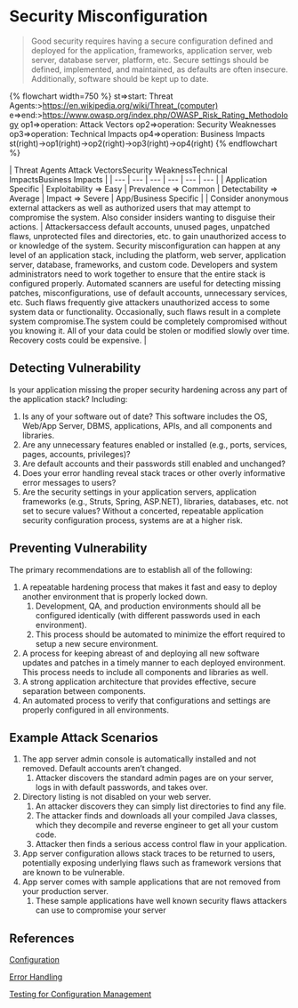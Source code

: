 # Security Misconfiguration

> Good security requires having a secure configuration defined and deployed for the application, frameworks, application server, web server, database server, platform, etc. Secure settings should be defined, implemented, and maintained, as defaults are often insecure. Additionally, software should be kept up to date.

{% flowchart width=750 %}
st=>start: Threat Agents:>https://en.wikipedia.org/wiki/Threat_(computer)
e=>end:>https://www.owasp.org/index.php/OWASP_Risk_Rating_Methodology
op1=>operation: Attack Vectors
op2=>operation: Security Weaknesses
op3=>operation: Technical Impacts
op4=>operation: Business Impacts
st(right)->op1(right)->op2(right)->op3(right)->op4(right)
{% endflowchart %}

| Threat Agents <td>Attack Vectors</td><td colspan="2">Security Weakness</td><td>Technical Impacts</td><td>Business Impacts</td> |
| --- | --- | --- | --- | --- | --- |
| Application Specific | Exploitability => Easy | Prevalence => Common | Detectability => Average | Impact => Severe | App/Business Specific |
| Consider anonymous external attackers as well as authorized users that may attempt to compromise the system. Also consider insiders wanting to disguise their actions. | Attackersaccess default accounts, unused pages, unpatched flaws, unprotected files and directories, etc. to gain unauthorized access to or knowledge of the system. <td colspan="2">Security misconfiguration can happen at any level of an application stack, including the platform, web server, application server, database, frameworks, and custom code. Developers and system administrators need to work together to ensure that the entire stack is configured properly. Automated scanners are useful for detecting missing patches, misconfigurations, use of default accounts, unnecessary services, etc.</td> <td>Such flaws frequently give attackers unauthorized access to some system data or functionality. Occasionally, such flaws result in a complete system compromise.</td><td>The system could be completely compromised without you knowing it. All of your data could be stolen or modified slowly over time. Recovery costs could be expensive.</td> |

## Detecting Vulnerability

Is your application missing the proper security hardening across any part of the application stack? Including:

1. Is any of your software out of date? This software includes the OS, Web/App Server, DBMS, applications, APIs, and all components and libraries.
2. Are any unnecessary features enabled or installed (e.g., ports, services, pages, accounts, privileges)?
3. Are default accounts and their passwords still enabled and unchanged?
4. Does your error handling reveal stack traces or other overly informative error messages to users?
5. Are the security settings in your application servers, application frameworks (e.g., Struts, Spring, ASP.NET), libraries, databases, etc. not set to secure values? Without a concerted, repeatable application security configuration process, systems are at a higher risk.

## Preventing Vulnerability

The primary recommendations are to establish all of the following:

1. A repeatable hardening process that makes it fast and easy to deploy another environment that is properly locked down.
    1. Development, QA, and production environments should all be configured identically (with different passwords used in each environment).
    2. This process should be automated to minimize the effort required to setup a new secure environment.
2. A process for keeping abreast of and deploying all new software updates and patches in a timely manner to each deployed environment. This process needs to include all components and libraries as well.
3. A strong application architecture that provides effective, secure separation between components.
4. An automated process to verify that configurations and settings are properly configured in all environments.


## Example Attack Scenarios

1. The app server admin console is automatically installed and not removed. Default accounts aren’t changed.
    1. Attacker discovers the standard admin pages are on your server, logs in with default passwords, and takes over.
2. Directory listing is not disabled on your web server.
    1. An attacker discovers they can simply list directories to find any file.
    2. The attacker finds and downloads all your compiled Java classes, which they decompile and reverse engineer to get all your custom code.
    3. Attacker then finds a serious access control flaw in your application.
3. App server configuration allows stack traces to be returned to users, potentially exposing underlying flaws such as framework versions that are known to be vulnerable.
4. App server comes with sample applications that are not removed from your production server.
    1. These sample applications have well known security flaws attackers can use to compromise your server

## References

[Configuration](https://www.owasp.org/index.php/Configuration)

[Error Handling](https://www.owasp.org/index.php/Error_Handling)

[Testing for Configuration Management](https://www.owasp.org/index.php/Testing_for_configuration_management)
